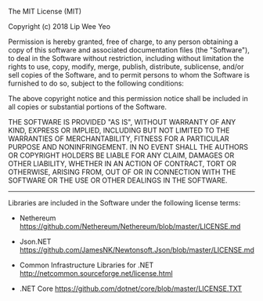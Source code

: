The MIT License (MIT)

Copyright (c) 2018 Lip Wee Yeo

Permission is hereby granted, free of charge, to any person obtaining a copy of
this software and associated documentation files (the "Software"), to deal in
the Software without restriction, including without limitation the rights to
use, copy, modify, merge, publish, distribute, sublicense, and/or sell copies of
the Software, and to permit persons to whom the Software is furnished to do so,
subject to the following conditions:

The above copyright notice and this permission notice shall be included in all
copies or substantial portions of the Software.

THE SOFTWARE IS PROVIDED "AS IS", WITHOUT WARRANTY OF ANY KIND, EXPRESS OR
IMPLIED, INCLUDING BUT NOT LIMITED TO THE WARRANTIES OF MERCHANTABILITY, FITNESS
FOR A PARTICULAR PURPOSE AND NONINFRINGEMENT. IN NO EVENT SHALL THE AUTHORS OR
COPYRIGHT HOLDERS BE LIABLE FOR ANY CLAIM, DAMAGES OR OTHER LIABILITY, WHETHER
IN AN ACTION OF CONTRACT, TORT OR OTHERWISE, ARISING FROM, OUT OF OR IN
CONNECTION WITH THE SOFTWARE OR THE USE OR OTHER DEALINGS IN THE SOFTWARE.

--------------------------------------------------------------------

Libraries are included in the Software under the following license terms:

- Nethereum
  https://github.com/Nethereum/Nethereum/blob/master/LICENSE.md

- Json.NET
  https://github.com/JamesNK/Newtonsoft.Json/blob/master/LICENSE.md

- Common Infrastructure Libraries for .NET
  http://netcommon.sourceforge.net/license.html

- .NET Core
  https://github.com/dotnet/core/blob/master/LICENSE.TXT
  